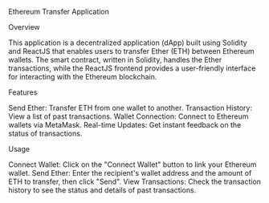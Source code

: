 Ethereum Transfer Application

Overview

This application is a decentralized application (dApp) built using Solidity and ReactJS that enables users to transfer Ether (ETH) between Ethereum wallets. The smart contract, written in Solidity, handles the Ether transactions, while the ReactJS frontend provides a user-friendly interface for interacting with the Ethereum blockchain.

Features

Send Ether: Transfer ETH from one wallet to another.
Transaction History: View a list of past transactions.
Wallet Connection: Connect to Ethereum wallets via MetaMask.
Real-time Updates: Get instant feedback on the status of transactions.

Usage

Connect Wallet: Click on the "Connect Wallet" button to link your Ethereum wallet.
Send Ether: Enter the recipient's wallet address and the amount of ETH to transfer, then click "Send".
View Transactions: Check the transaction history to see the status and details of past transactions.
